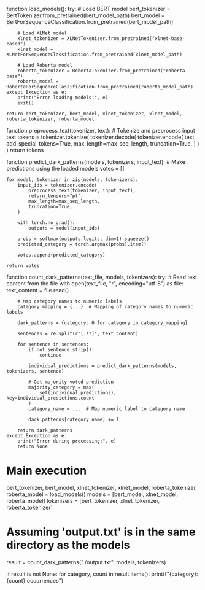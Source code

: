 function load_models():
    try:
        # Load BERT model
        bert_tokenizer = BertTokenizer.from_pretrained(bert_model_path)
        bert_model = BertForSequenceClassification.from_pretrained(bert_model_path)

        # Load XLNet model
        xlnet_tokenizer = XLNetTokenizer.from_pretrained("xlnet-base-cased")
        xlnet_model = XLNetForSequenceClassification.from_pretrained(xlnet_model_path)

        # Load Roberta model
        roberta_tokenizer = RobertaTokenizer.from_pretrained("roberta-base")
        roberta_model = RobertaForSequenceClassification.from_pretrained(roberta_model_path)
    except Exception as e:
        print("Error loading models:", e)
        exit()

    return bert_tokenizer, bert_model, xlnet_tokenizer, xlnet_model, roberta_tokenizer, roberta_model

function preprocess_text(tokenizer, text):
    # Tokenize and preprocess input text
    tokens = tokenizer.tokenize(
        tokenizer.decode(
            tokenizer.encode(
                text,
                add_special_tokens=True,
                max_length=max_seq_length,
                truncation=True,
            )
        )
    )
    return tokens

function predict_dark_patterns(models, tokenizers, input_text):
    # Make predictions using the loaded models
    votes = []

    for model, tokenizer in zip(models, tokenizers):
        input_ids = tokenizer.encode(
            preprocess_text(tokenizer, input_text),
            return_tensors="pt",
            max_length=max_seq_length,
            truncation=True,
        )

        with torch.no_grad():
            outputs = model(input_ids)

        probs = softmax(outputs.logits, dim=1).squeeze()
        predicted_category = torch.argmax(probs).item()

        votes.append(predicted_category)

    return votes

function count_dark_patterns(text_file, models, tokenizers):
    try:
        # Read text content from the file
        with open(text_file, "r", encoding="utf-8") as file:
            text_content = file.read()

        # Map category names to numeric labels
        category_mapping = {...}  # Mapping of category names to numeric labels

        dark_patterns = {category: 0 for category in category_mapping}

        sentences = re.split(r"[.!?]", text_content)

        for sentence in sentences:
            if not sentence.strip():
                continue

            individual_predictions = predict_dark_patterns(models, tokenizers, sentence)

            # Get majority voted prediction
            majority_category = max(
                set(individual_predictions), key=individual_predictions.count
            )
            category_name = ...  # Map numeric label to category name

            dark_patterns[category_name] += 1

        return dark_patterns
    except Exception as e:
        print("Error during processing:", e)
        return None

# Main execution
bert_tokenizer, bert_model, xlnet_tokenizer, xlnet_model, roberta_tokenizer, roberta_model = load_models()
models = [bert_model, xlnet_model, roberta_model]
tokenizers = [bert_tokenizer, xlnet_tokenizer, roberta_tokenizer]

# Assuming 'output.txt' is in the same directory as the models
result = count_dark_patterns("./output.txt", models, tokenizers)

if result is not None:
    for category, count in result.items():
        print(f"{category}: {count} occurrences")

